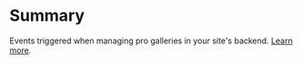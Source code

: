# Summary

Events triggered when managing pro galleries in your site's backend. [Learn more](#introduction).
